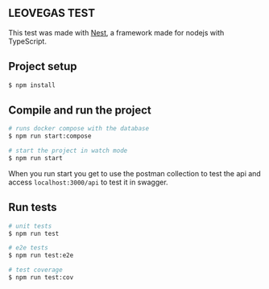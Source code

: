 ## LEOVEGAS TEST

This test was made with [Nest](https://github.com/nestjs/nest), a framework made for nodejs with TypeScript.

## Project setup

```bash
$ npm install
```

## Compile and run the project

```bash
# runs docker compose with the database
$ npm run start:compose
```

```bash
# start the project in watch mode
$ npm run start
```

When you run start you get to use the postman collection to test the api and access `localhost:3000/api` to test it in swagger.

## Run tests

```bash
# unit tests
$ npm run test

# e2e tests
$ npm run test:e2e

# test coverage
$ npm run test:cov
```
